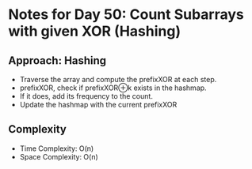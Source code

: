 # Notes for Day 50: Count Subarrays with given XOR (Hashing)

## Approach: Hashing

- Traverse the array and compute the prefixXOR at each step.
- prefixXOR, check if prefixXOR⊕k exists in the hashmap.
- If it does, add its frequency to the count.
- Update the hashmap with the current prefixXOR

## Complexity

- Time Complexity: O(n)
- Space Complexity: O(n)
